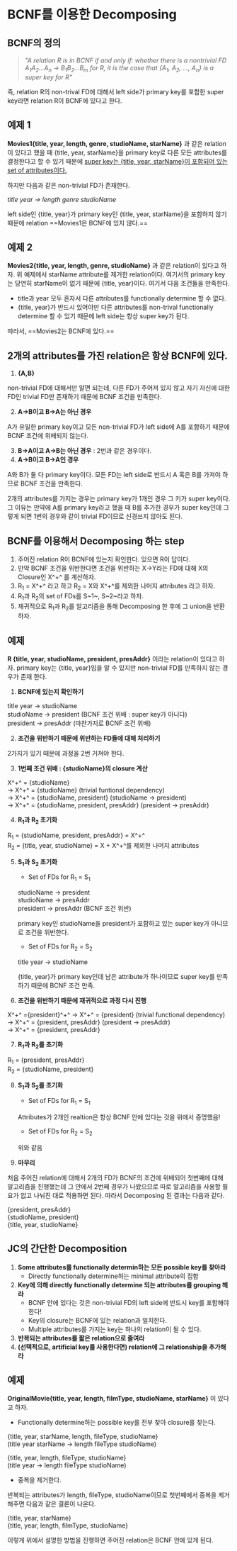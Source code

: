 # BCNF를 이용한 Decomposing

## BCNF의 정의

> *"A relation R is in BCNF if and only if: whether there is a nontrivial FD A<sub>1</sub>A<sub>2</sub>...A<sub>n</sub> → B<sub>1</sub>B<sub>2</sub>...B<sub>m</sub> for R, it is the case that {A<sub>1</sub>, A<sub>2</sub>, ..., A<sub>n</sub>} is a super key for R"*

즉, relation R의 non-trival FD에 대해서 left side가 primary key를 포함한 super key라면 relation R이 BCNF에 있다고 한다.



## 예제 1

**Movies1{title, year, length, genre, studioName, starName}** 과 같은 relation이 있다고 했을 때 {title, year, starName}을 primary key로 다른 모든 attributes를 결정한다고 할 수 있기 때문에 <u>super key는 {title, year, starName}이 포함되어 있는 set of attributes이다.</u>

하지만 다음과 같은 non-trivial FD가 존재한다.

*title year → length genre studioName*

left side인 {title, year}가 primary key인 {title, year, starName}을 포함하지 않기 때문에 relation ==Movies1은 BCNF에 있지 않다.==



## 예제 2

**Movies2{title, year, length, genre, studioName}** 과 같은 relation이 있다고 하자. 위 예제에서 starName attribute를 제거한 relation이다. 여기서의 primary key는 당연히 starName이 없기 때문에 {title, year}이다. 여기서 다음 조건들을 만족한다.

* title과 year 모두 혼자서 다른 attributes를 functionally determine 할 수 없다.
* {title, year}가 반드시 있어야만 다른 attributes를 non-trival functionally determine 할 수 있기 때문에 left side는 항상 super key가 된다. 

따라서, ==Movies2는 BCNF에 있다.==



## 2개의 attributes를 가진 relation은 항상 BCNF에 있다.

1. **{A,B}**

non-trivial FD에 대해서만 알면 되는데, 다른 FD가 주어져 있지 않고 자기 자신에 대한 FD인 trivial FD만 존재하기 때문에 BCNF 조건을 만족한다.

2. **A→B이고 B→A는 아닌 경우**

A가 유일한 primary key이고 모든 non-trivial FD가 left side에 A를 포함하기 때문에 BCNF 조건에 위배되지 않는다.

3. **B→A이고 A→B는 아닌 경우** : 2번과 같은 경우이다.
4. **A→B이고 B→A인 경우**

A와 B가 둘 다 primary key이다. 모든 FD는 left side로 반드시 A 혹은 B를 가져야 하므로 BCNF 조건을 만족한다.

2개의 attributes를 가지는 경우는 primary key가 1개인 경우 그 키가 super key이다. 그 이유는 만약에 A를 primary key라고 했을 때 B를 추가한 경우가 super key인데 그렇게 되면 1번의 경우와 같이 trivial FD이므로 신경쓰지 않아도 된다. 



## BCNF를 이용해서 Decomposing 하는 step

1. 주어진 relation R이 BCNF에 있는지 확인한다. 있으면 R이 답이다.
2. 만약 BCNF 조건을 위반한다면 조건을 위반하는 X→Y라는 FD에 대해  X의 Closure인 X^+^ 를 계산하자.
3. R<sub>1</sub> = X^+^ 라고 하고 R<sub>2</sub> = X와 X^+^를 제외한 나머지 attributes 라고 하자.
4. R<sub>1</sub>과 R<sub>2</sub>의 set of FDs를 S~1~, S~2~라고 하자.
5. 재귀적으로 R<sub>1</sub>과 R<sub>2</sub>를 알고리즘을 통해 Decomposing 한 후에 그 union을 반환하자.



## 예제

**R {title, year, studioName, president, presAddr}** 이라는 relation이 있다고 하자. primary key는 {title, year}임을 알 수 있지만 non-trivial FD를 만족하지 않는 경우가 존재 한다.

1. **BCNF에 있는지 확인하기**

title year → studioName  
studioName → president (BCNF 조건 위배 : super key가 아니다)  
president → presAddr (마찬가지로 BCNF 조건 위배)

2. **조건을 위반하기 때문에 위반하는 FD들에 대해 처리하기**

2가지가 있기 때문에 과정을 2번 거쳐야 한다.

3. **1번째 조건 위배 : {studioName}의 closure 계산**

X^+^ = {studioName}  
→ X^+^ = {studioName} (trivial funtional dependency)  
→ X^+^ = {studioName, president} (studioName → president)  
→ X^+^ = {studioName, president, presAddr} (president → presAddr)

4. **R<sub>1</sub>과 R<sub>2</sub> 초기화**

R<sub>1</sub> = {studioName, president, presAddr} = X^+^  
R<sub>2</sub> = {title, year, studioName} = X + X^+^를 제외한 나머지 attributes

5. **S<sub>1</sub>과 S<sub>2</sub> 초기화**

   * Set of FDs for R<sub>1</sub> = S<sub>1</sub>

   studioName → president  
   studioName → presAddr  
   president → presAddr (BCNF 조건 위반)  

   primary key인 studioName을 president가 포함하고 있는 super key가 아니므로 조건을 위반한다.

   * Set of FDs for R<sub>2</sub> = S<sub>2</sub>

   title year → studioName

   {title, year}가 primary key인데 남은 attribute가 하나이므로 super key를 만족하기 때문에 BCNF 조건 만족.

6. **조건을 위반하기 때문에 재귀적으로 과정 다시 진행**

X^+^ ={president}^+^
→ X^+^ = {president} (trivial functional dependency)  
→ X^+^ = {president, presAddr} (president → presAddr)  
→ X^+^ = {president, presAddr}

7. **R<sub>1</sub>과 R<sub>2</sub>를 초기화**

R<sub>1</sub> = {president, presAddr}  
R<sub>2</sub> = {studioName, president}

8. **S<sub>1</sub>과 S<sub>2</sub>를 초기화**

   * Set of FDs for R<sub>1</sub> = S<sub>1</sub>

   Attributes가 2개인 realtion은 항상 BCNF 안에 있다는 것을 위에서 증명했음!

   *  Set of FDs for R<sub>2</sub> = S<sub>2</sub>

   위와 같음

9. **마무리**

처음 주어진 relation에 대해서 2개의 FD가 BCNF의 조건에 위배되어 첫번째에 대해 알고리즘을 진행했는데 그 안에서 2번째 경우가 나왔으므로 따로 알고리즘을 사용할 필요가 없고 나눠진 대로 적용하면 된다. 따라서 Decomposing 된 결과는 다음과 같다.

{president, presAddr}  
{studioName, president}  
{title, year, studioName}



## JC의 간단한 Decomposition

1. **Some attributes를 functionally determin하는 모든 possible key를 찾아라**
   * Directly functionally determine하는 minimal attribute의 집합
2. **Key에 의해 directly functionally determine 되는 attributes를 grouping 해라**
   * BCNF 안에 있다는 것은 non-trivial FD의 left side에 반드시 key를 포함해야 한다!
   * Key의 closure는 BCNF에 있는 relation과 일치한다.
   * Multiple attributes를 가지는 key는 하나의 relation이 될 수 있다.
3. **반복되는 attributes를 짧은 relation으로 줄여라**
4. **(선택적으로, artificial key를 사용한다면) relation에 그 relationship을 추가해라**



## 예제

**OriginalMovie{title, year, length, filmType, studioName, starName}** 이 있다고 하자.

* Functionally determine하는 possible key를 전부 찾아 closure를 찾는다.

{title, year, starName, length, fileType, studioName}  
(title year starName → length fileType studioName)

{title, year, length, fileType, studioName}  
(title year → length fileType studioName)

* 중복을 제거한다.

반복되는 attributes가 length, fileType, studioName이므로 첫번째에서 중복을 제거해주면 다음과 같은 결론이 나온다.

{title, year, starName}  
{title, year, length, filmType, studioName}

이렇게 위에서 설명한 방법을 진행하면 주어진 relation은 BCNF 안에 있게 된다.

